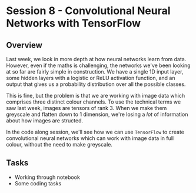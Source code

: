 # Session 8 - Convolutional Neural Networks with TensorFlow

## Overview

Last week, we look in more depth at how neural networks learn from data. However, even if the maths is challenging, the networks we've been looking at so far are fairly simple in construction. We have a single 1D input layer, some hidden layers with a logistic or ReLU activation function, and an output that gives us a probability distribution over all the possible classes.

This is fine, but the problem is that we are working with image data which comprises three distinct colour channels. To use the technical terms we saw last week, images are tensors of rank 3. When we make them greyscale and flatten down to 1 dimension, we're losing a *lot* of information about how images are structed.

In the code along session, we'll see how we can use ```TensorFlow``` to create convolutional neural networks which can work with image data in full colour, without the need to make greyscale.

## Tasks
- Working through notebook
- Some coding tasks